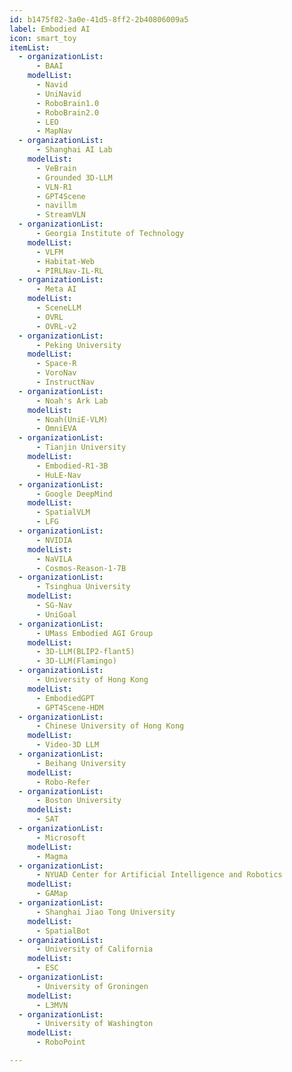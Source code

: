 ```yaml
---
id: b1475f82-3a0e-41d5-8ff2-2b40806009a5
label: Embodied AI
icon: smart_toy
itemList:
  - organizationList:
      - BAAI
    modelList:
      - Navid
      - UniNavid
      - RoboBrain1.0
      - RoboBrain2.0
      - LEO
      - MapNav
  - organizationList:
      - Shanghai AI Lab
    modelList:
      - VeBrain
      - Grounded 3D-LLM
      - VLN-R1
      - GPT4Scene
      - navillm
      - StreamVLN
  - organizationList:
      - Georgia Institute of Technology
    modelList:
      - VLFM
      - Habitat-Web
      - PIRLNav-IL-RL
  - organizationList:
      - Meta AI
    modelList:
      - SceneLLM
      - OVRL
      - OVRL-v2
  - organizationList:
      - Peking University
    modelList:
      - Space-R
      - VoroNav
      - InstructNav
  - organizationList:
      - Noah's Ark Lab
    modelList:
      - Noah(UniE-VLM)
      - OmniEVA
  - organizationList:
      - Tianjin University
    modelList:
      - Embodied-R1-3B
      - HuLE-Nav
  - organizationList:
      - Google DeepMind
    modelList:
      - SpatialVLM
      - LFG
  - organizationList:
      - NVIDIA
    modelList:
      - NaVILA
      - Cosmos-Reason-1-7B
  - organizationList:
      - Tsinghua University
    modelList:
      - SG-Nav
      - UniGoal
  - organizationList:
      - UMass Embodied AGI Group
    modelList:
      - 3D-LLM(BLIP2-flant5)
      - 3D-LLM(Flamingo)
  - organizationList:
      - University of Hong Kong
    modelList:
      - EmbodiedGPT
      - GPT4Scene-HDM
  - organizationList:
      - Chinese University of Hong Kong
    modelList:
      - Video-3D LLM
  - organizationList:
      - Beihang University
    modelList:
      - Robo-Refer
  - organizationList:
      - Boston University
    modelList:
      - SAT
  - organizationList:
      - Microsoft
    modelList:
      - Magma
  - organizationList:
      - NYUAD Center for Artificial Intelligence and Robotics
    modelList:
      - GAMap
  - organizationList:
      - Shanghai Jiao Tong University
    modelList:
      - SpatialBot
  - organizationList:
      - University of California
    modelList:
      - ESC
  - organizationList:
      - University of Groningen
    modelList:
      - L3MVN
  - organizationList:
      - University of Washington
    modelList:
      - RoboPoint

---
```


